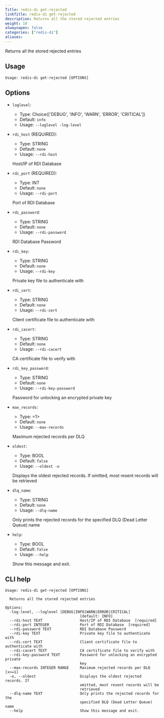 ```yaml
---
Title: redis-di get-rejected
linkTitle: redis-di get-rejected
description: Returns all the stored rejected entries
weight: 10
alwaysopen: false
categories: ["redis-di"]
aliases:
---
```


Returns all the stored rejected entries

## Usage

```
Usage: redis-di get-rejected [OPTIONS]
```

## Options

- `loglevel`:

  - Type: Choice(['DEBUG', 'INFO', 'WARN', 'ERROR', 'CRITICAL'])
  - Default: `info`
  - Usage: `--loglevel
-log-level`

- `rdi_host` (REQUIRED):

  - Type: STRING
  - Default: `none`
  - Usage: `--rdi-host`

  Host/IP of RDI Database

- `rdi_port` (REQUIRED):

  - Type: INT
  - Default: `none`
  - Usage: `--rdi-port`

  Port of RDI Database

- `rdi_password`:

  - Type: STRING
  - Default: `none`
  - Usage: `--rdi-password`

  RDI Database Password

- `rdi_key`:

  - Type: STRING
  - Default: `none`
  - Usage: `--rdi-key`

  Private key file to authenticate with

- `rdi_cert`:

  - Type: STRING
  - Default: `none`
  - Usage: `--rdi-cert`

  Client certificate file to authenticate with

- `rdi_cacert`:

  - Type: STRING
  - Default: `none`
  - Usage: `--rdi-cacert`

  CA certificate file to verify with

- `rdi_key_password`:

  - Type: STRING
  - Default: `none`
  - Usage: `--rdi-key-password`

  Password for unlocking an encrypted private key

- `max_records`:

  - Type: <IntRange x>=1>
  - Default: `none`
  - Usage: `--max-records`

  Maximum rejected records per DLQ

- `oldest`:

  - Type: BOOL
  - Default: `false`
  - Usage: `--oldest
-o`

  Displays the oldest rejected records. If omitted, most resent records will be retrieved

- `dlq_name`:

  - Type: STRING
  - Default: `none`
  - Usage: `--dlq-name`

  Only prints the rejected records for the specified DLQ (Dead Letter Queue) name

- `help`:

  - Type: BOOL
  - Default: `false`
  - Usage: `--help`

  Show this message and exit.

## CLI help

```
Usage: redis-di get-rejected [OPTIONS]

  Returns all the stored rejected entries

Options:
  -log-level, --loglevel [DEBUG|INFO|WARN|ERROR|CRITICAL]
                                  [default: INFO]
  --rdi-host TEXT                 Host/IP of RDI Database  [required]
  --rdi-port INTEGER              Port of RDI Database  [required]
  --rdi-password TEXT             RDI Database Password
  --rdi-key TEXT                  Private key file to authenticate with
  --rdi-cert TEXT                 Client certificate file to authenticate with
  --rdi-cacert TEXT               CA certificate file to verify with
  --rdi-key-password TEXT         Password for unlocking an encrypted private
                                  key
  --max-records INTEGER RANGE     Maximum rejected records per DLQ  [x>=1]
  -o, --oldest                    Displays the oldest rejected records. If
                                  omitted, most resent records will be
                                  retrieved
  --dlq-name TEXT                 Only prints the rejected records for the
                                  specified DLQ (Dead Letter Queue) name
  --help                          Show this message and exit.
```
